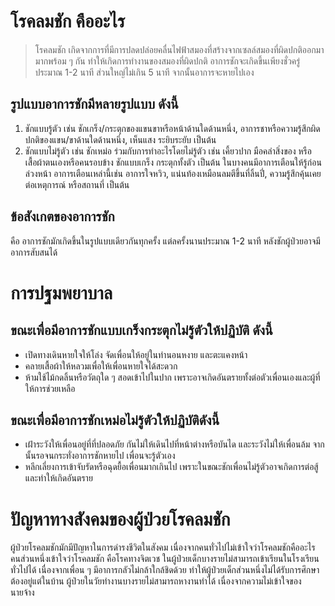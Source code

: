 # โรคลมชัก คืออะไร
> โรคลมชัก เกิดจากการที่มีการปลดปล่อยคลื่นไฟฟ้าสมองที่สร้างจากเซลล์สมองที่ผิดปกติออกมามากพร้อม ๆ กัน ทำให้เกิดการทำงานของสมองที่ผิดปกติ อาการชักจะเกิดขึ้นเพียงชั่วครู่ประมาณ 1-2 นาที ส่วนใหญ่ไม่เกิน 5 นาที จากนั้นอาการจะหายไปเอง

## รูปแบบอาการชักมีหลายรูปแบบ ดังนี้
1. ชักแบบรู้ตัว เช่น ชักเกร็ง/กระตุกของแขนขาหรือหน้าด้านใดด้านหนึ่ง, อาการชาหรือความรู้สึกผิดปกติของแขน/ขาด้านใดด้านหนึ่ง, เห็นแสง ระยิบระยับ เป็นต้น
2. ชักแบบไม่รู้ตัว เช่น ชักเหม่อ ร่วมกับการทำอะไรโดยไม่รู้ตัว เช่น เคี้ยวปาก มือคลำสิ่งของ หรือเสื้อผ้าตนเองหรือคนรอบข้าง ชักแบบเกร็ง กระตุกทั้งตัว เป็นต้น
ในบางคนมีอาการเตือนให้รู้ก่อนล่วงหน้า อาการเตือนเหล่านี้เช่น อาการใจหวิว, แน่นท้องเหมือนลมตีขึ้นที่ลิ้นปี่, ความรู้สึกคุ้นเคยต่อเหตุการณ์ หรือสถานที่ เป็นต้น

## ข้อสังเกตของอาการชัก
คือ อาการชักมักเกิดขึ้นในรูปแบบเดียวกันทุกครั้ง แต่ลครั้งนานประมาณ 1-2 นาที หลังชักผู้ป่วยอาจมีอาการสับสนได้

# การปฐมพยาบาล
## ขณะเพื่อมีอาการชักแบบเกร็งกระตุกไม่รู้ตัวให้ปฏิบัติ ดังนี้
- เปิดทางเดินหายใจให้โล่ง จัดเพื่อนให้อยู่ในท่านอนหงาย และตะแคงหน้า
- คลายเสื้อผ้าให้หลวมเพื่อให้เพื่อนหายใจได้สะดวก
- ห้ามใช้ไม้กดลิ้นหรือวัตถุใด ๆ สอดเข้าไปในปาก เพราะอาจเกิดอันตรายทั้งต่อตัวเพื่อนเองและผู้ที่ให้การช่วยเหลือ
## ขณะเพื่อมีอาการชักเหม่อไม่รู้ตัวให้ปฏิบัติดังนี้
- เฝ้าระวังให้เพื่อนอยู่ที่ที่ปลอดภัย กันไม่ให้เดินไปที่หน้าต่างหรือบันได และระวังไม่ให้เพื่อนล้ม จากนั้นรอจนกระทั่งอาการชักหายไป เพื่อนจะรู้ตัวเอง
- หลีกเลี่ยงการเข้าจับรัดหรือฉุดยื้อเพื่อนมากเกินไป เพราะในขณะชักเพื่อนไม่รู้ตัวอาจเกิดการต่อสู้และทำให้เกิดอันตราย

# ปัญหาทางสังคมของผู้ป่วยโรคลมชัก
ผู้ป่วยโรคลมชักมักมีปัญหาในการดำรงชีวิตในสังคม เนื่องจากคนทั่วไปไม่เข้าใจว่าโรคลมชักคืออะไร คนส่วนหนึ่งเข้าใจว่าโรคลมชัก คือโรคทางจิตเวช ในผู้ป่วยเด็กบางรายไม่สามารถเข้าเรียนในโรงเรียนทั่วไปได้ เนื่องจากเพื่อน ๆ มีอาการกลัวไม่กล้าใกล้ชิดด้วย ทำให้ผู้ป่วยเด็กส่วนหนึ่งไม่ได้รับการศึกษาต้องอยู่แต่ในบ้าน ผู้ป่วยในวัยทำงานบางรายไม่สามารถหางานทำได้ เนื่องจากความไม่เข้าใจของนายจ้าง

